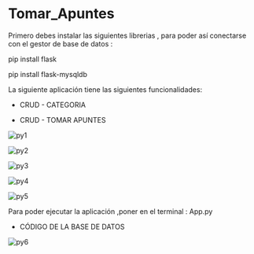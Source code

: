 # Tomar_Apuntes
Primero debes instalar las siguientes librerias , para poder así conectarse con el gestor de base de datos :

pip install flask

pip install flask-mysqldb

La siguiente aplicación tiene las siguientes funcionalidades:

* CRUD - CATEGORIA

* CRUD - TOMAR APUNTES


![py1](https://user-images.githubusercontent.com/71619972/104112126-f69ee280-52b8-11eb-8cc8-ab33d2f7e033.PNG)

![py2](https://user-images.githubusercontent.com/71619972/104112127-f7377900-52b8-11eb-9880-9eb8f8eb3f9c.PNG)

![py3](https://user-images.githubusercontent.com/71619972/104112128-f7d00f80-52b8-11eb-816d-d0482e00e007.PNG)

![py4](https://user-images.githubusercontent.com/71619972/104112129-f7d00f80-52b8-11eb-9d6d-998f781964ac.PNG)

![py5](https://user-images.githubusercontent.com/71619972/104112130-f868a600-52b8-11eb-84b1-2e8d92cc04da.PNG)


Para poder ejecutar la aplicación ,poner en el terminal : App.py

* CÓDIGO DE LA BASE DE DATOS

![py6](https://user-images.githubusercontent.com/71619972/104112599-b80c2680-52be-11eb-871b-53ea8ba5392c.PNG)



